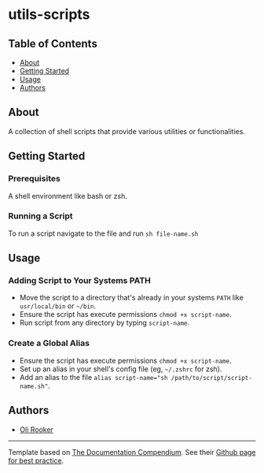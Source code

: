 # utils-scripts

## Table of Contents

- [About](#About)
- [Getting Started](#Getting-Started)
- [Usage](#Usage)
- [Authors](#Authors)

## About

A collection of shell scripts that provide various utilities or functionalities. 

## Getting Started

### Prerequisites

A shell environment like bash or zsh.

### Running a Script

To run a script navigate to the file and run `sh file-name.sh`

## Usage
### Adding Script to Your Systems PATH

- Move the script to a directory that's already in your systems `PATH` like `usr/local/bin` or `~/bin`.
- Ensure the script has execute permissions `chmod +x script-name`.
- Run script from any directory by typing `script-name`.

### Create a Global Alias

- Ensure the script has execute permissions `chmod +x script-name`.
- Set up an alias in your shell's config file (eg, `~/.zshrc` for zsh).
- Add an alias to the file `alias script-name="sh /path/to/script/script-name.sh"`.

## Authors

- [Oli Rooker](https://github.com/olirooker)

---

Template based on [The Documentation Compendium](https://github.com/kylelobo/The-Documentation-Compendium/blob/master/en/README_TEMPLATES/Standard.md).
See their [Github page for best practice](https://github.com/kylelobo/The-Documentation-Compendium/tree/master#best_practices).

